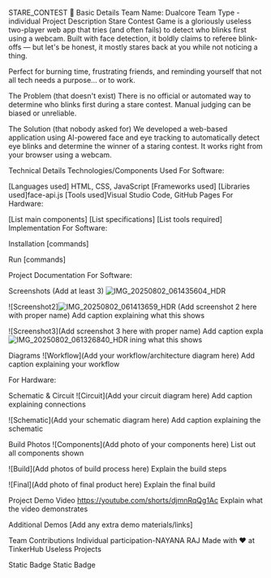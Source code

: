 STARE_CONTEST 🎯
Basic Details
Team Name: Dualcore
Team Type - individual
Project Description
Stare Contest Game is a gloriously useless two-player web app that tries (and often fails) to detect who blinks first using a webcam. Built with face detection, it boldly claims to referee blink-offs — but let's be honest, it mostly stares back at you while not noticing a thing.

Perfect for burning time, frustrating friends, and reminding yourself that not all tech needs a purpose… or to work.

The Problem (that doesn't exist)
There is no official or automated way to determine who blinks first during a stare contest. Manual judging can be biased or unreliable.


The Solution (that nobody asked for)
We developed a web-based application using AI-powered face and eye tracking to automatically detect eye blinks and determine the winner of a staring contest. It works right from your browser using a webcam.

Technical Details
Technologies/Components Used
For Software:

[Languages used] HTML, CSS, JavaScript
[Frameworks used]
[Libraries used]face-api.js
[Tools used]Visual Studio Code, GitHub Pages
For Hardware:

[List main components]
[List specifications]
[List tools required]
Implementation
For Software:

Installation
[commands]

Run
[commands]

Project Documentation
For Software:

Screenshots (Add at least 3)
![IMG_20250802_061435604_HDR](https://github.com/user-attachments/assets/104fe5d0-d00f-4779-a7ab-7ef900d4e049)


![Screenshot2]![IMG_20250802_061413659_HDR](https://github.com/user-attachments/assets/3118aace-a906-41e8-b5ec-dfd0f26b001b)
(Add screenshot 2 here with proper name) Add caption explaining what this shows

![Screenshot3](Add screenshot 3 here with proper name) Add caption expla![IMG_20250802_061326840_HDR](https://github.com/user-attachments/assets/44a8e922-5aae-4629-8c7a-89613dece77f)
ining what this shows

Diagrams
![Workflow](Add your workflow/architecture diagram here) Add caption explaining your workflow

For Hardware:

Schematic & Circuit
![Circuit](Add your circuit diagram here) Add caption explaining connections

![Schematic](Add your schematic diagram here) Add caption explaining the schematic


Build Photos
![Components](Add photo of your components here) List out all components shown

![Build](Add photos of build process here) Explain the build steps

![Final](Add photo of final product here) Explain the final build

Project Demo
Video
https://youtube.com/shorts/djmnRqQg1Ac
Explain what the video demonstrates

Additional Demos
[Add any extra demo materials/links]

Team Contributions
Individual participation-NAYANA RAJ
Made with ❤️ at TinkerHub Useless Projects

Static Badge Static Badge
